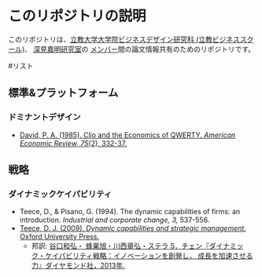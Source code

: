 # このリポジトリの説明
このリポジトリは、[立教大学](http://www.rikkyo.ac.jp/)[大学院ビジネスデザイン研究科 (立教ビジネススクール)](http://www.rikkyo.ac.jp/sindaigakuin/bizsite/)、 [深見嘉明研究室](http://icat-lab.tumblr.com/)の
[メンバー](https://github.com/icat-lab/icat_lab/blob/master/member.md)間の論文情報共有のためのリポジトリです。

#リスト

## 標準&プラットフォーム
### ドミナントデザイン
- [David, P. A. (1985). Clio and the Economics of QWERTY. _American Economic Review, 75_(2), 332-37.](https://github.com/icat-lab/icat_lab/wiki/Clio-and-the-Economics-of-QWERTY)


## 戦略
### ダイナミックケイパビリティ
- Teece, D., & Pisano, G. (1994). The dynamic capabilities of firms: an introduction. _Industrial and corporate change, 3,_ 537-556.
- [Teece, D. J. (2009). *Dynamic capabilities and strategic management.* Oxford University Press.](http://www.amazon.co.jp/exec/obidos/ASIN/019954512X/)
  - 邦訳: [谷口和弘・ 蜂巣旭・川西章弘・ステラ S．チェン『ダイナミック・ケイパビリティ戦略：イノベーションを創発し， 成長を加速させる力』ダイヤモンド社，2013年.](http://www.amazon.co.jp/exec/obidos/ASIN/4478011451/)   

